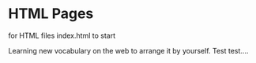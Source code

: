# HTML Pages
for HTML files
index.html to start

Learning new vocabulary on the web to arrange it by yourself.
Test test....

